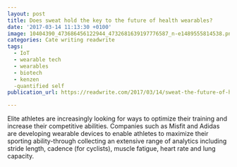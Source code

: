 ```yaml
---
layout: post
title: Does sweat hold the key to the future of health wearables?
date: '2017-03-14 11:13:30 +0100'
image: 10404390_473686456122944_4732681639197776587_n-e1489555814538.png
categories: Cate writing readwrite
tags:
  - IoT
  - wearable tech
  - wearables
  - biotech
  - kenzen
  -quantified self
publication_url: https://readwrite.com/2017/03/14/sweat-the-future-of-health-wearables-hl1/

---
```

Elite athletes are increasingly looking for ways to optimize their training and increase their competitive abilities.  Companies such as Misfit and Adidas are developing wearable devices to enable athletes to maximize their sporting ability-through collecting an extensive range of analytics including stride length, cadence (for cyclists), muscle fatigue, heart rate and lung capacity.
